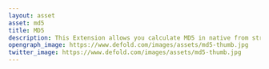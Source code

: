 ```yaml
---
layout: asset
asset: md5
title: MD5
description: This Extension allows you calculate MD5 in native from string
opengraph_image: https://www.defold.com/images/assets/md5-thumb.jpg
twitter_image: https://www.defold.com/images/assets/md5-thumb.jpg
---
```

